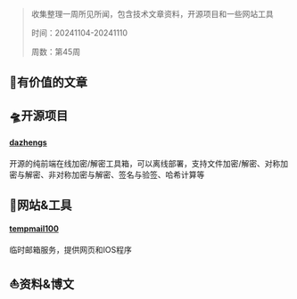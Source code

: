 >收集整理一周所见所闻，包含技术文章资料，开源项目和一些网站工具
>
>时间：20241104-20241110
>
>周数：第45周

## 📜有价值的文章


## 🛸开源项目

#### [dazhengs](https://github.com/dazhengs/tools)
开源的纯前端在线加密/解密工具箱，可以离线部署，支持文件加密/解密、对称加密与解密、非对称加密与解密、签名与验签、哈希计算等

## 🚀网站&工具
#### [tempmail100](https://tempmail100.com/)
临时邮箱服务，提供网页和IOS程序

## ⛵资料&博文
